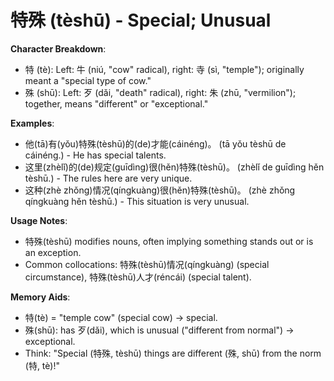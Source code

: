 # **特殊 (tèshū) - Special; Unusual**

**Character Breakdown**:  
- 特 (tè): Left: 牛 (niú, "cow" radical), right: 寺 (sì, "temple"); originally meant a "special type of cow."  
- 殊 (shū): Left: 歹 (dǎi, "death" radical), right: 朱 (zhū, "vermilion"); together, means "different" or "exceptional."

**Examples**:  
- 他(tā)有(yǒu)特殊(tèshū)的(de)才能(cáinéng)。 (tā yǒu tèshū de cáinéng.) - He has special talents.  
- 这里(zhèlǐ)的(de)规定(guīdìng)很(hěn)特殊(tèshū)。 (zhèlǐ de guīdìng hěn tèshū.) - The rules here are very unique.  
- 这种(zhè zhǒng)情况(qíngkuàng)很(hěn)特殊(tèshū)。 (zhè zhǒng qíngkuàng hěn tèshū.) - This situation is very unusual.

**Usage Notes**:  
- 特殊(tèshū) modifies nouns, often implying something stands out or is an exception.  
- Common collocations: 特殊(tèshū)情况(qíngkuàng) (special circumstance), 特殊(tèshū)人才(réncái) (special talent).

**Memory Aids**:  
- 特(tè) = "temple cow" (special cow) → special.  
- 殊(shū): has 歹(dǎi), which is unusual ("different from normal") → exceptional.  
- Think: "Special (特殊, tèshū) things are different (殊, shū) from the norm (特, tè)!"